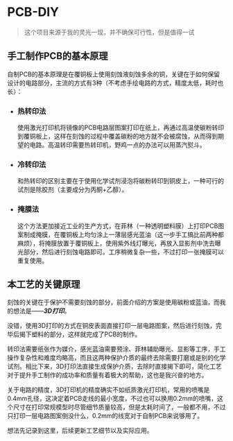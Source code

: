 # PCB-DIY

> 这个项目来源于我的灵光一现，并不确保可行性，但是值得一试



## 手工制作PCB的基本原理

自制PCB的基本原理是在覆铜板上使用刻蚀液刻蚀多余的铜，关键在于如何保留设计的电路部分，主流的方式有3种（不考虑手绘电路的方式，精度太低，耗时也长）：

- ### 热转印法

  使用激光打印机将镜像的PCB电路层图案打印在纸上，再通过高温使碳粉转印到覆铜板上，这样在刻蚀的过程中覆盖碳粉的地方就不会被腐蚀，从而得到期望的电路。高温转印需要热转印机，野鸡一点的办法可以用蒸汽熨斗。

- ### 冷转印法

  和热转印的区别主要在于使用化学试剂浸泡将碳粉转印到铜皮上，一种可行的试剂是除胶剂（主要成分为丙酮+乙醇）。

- ### 掩膜法

  这个方法更加接近工业的生产方式，在菲林（一种透明塑料膜）上打印PCB图案制成掩膜，在覆铜板上均匀涂上一薄层感光蓝油（这一步手工搞比前两种都麻烦），将掩膜放置于覆铜板上，使用紫外线灯曝光，再放入显影剂中洗去曝光部分，然后进行刻蚀电路即可。工序稍微复杂一些，不过打印一张掩膜可以重复使用。



## 本工艺的关键原理

刻蚀的关键在于保护不需要刻蚀的部分，前面介绍的方案是使用碳粉或蓝油，而我的想法是——***3D打印***。

没错，使用3D打印的方式在铜皮表面直接打印一层电路图案，然后进行刻蚀，完毕后揭下塑料的部分，这样就完成了PCB的制作。

转印法需要纸张作为媒介，感光蓝油需要预涂、菲林辅助曝光、显影等工序，手工操作复杂性和难度均略高，而且这两种保护介质的最终去除需要打磨或是别的化学试剂。相比下来，3D打印法直接生成保护介质，去除时直接揭下即可，简化工艺对于提升手工制作的成功率和质量有着极大的帮助，这也是我兴奋的地方。

关于电路的精度，3D打印机的精度确实不如纸质激光打印机，常用的喷嘴是0.4mm孔径，这决定着PCB走线的最小宽度，不过也可以换用0.2mm的喷嘴，这个尺寸在打印常规模型时尽管细节质量较高，但是太耗时间了，一般都不用，不过只打印一层电路图案倒没什么，0.2mm的线宽对于自制PCB来说够用了。



想法先记录到这里，后续更新工艺细节以及实际应用。
